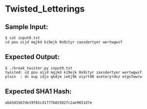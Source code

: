 # Twisted_Letterings

## Sample Input:

```
$ cat input0.txt 
cd pou oijd mqjkd ki9ejk 0o9ityr zaxsdertyer wertwgwsf
```
## Expected Output:

```
$ ./break_twister.py input0.txt 
twisted: cd pou oijd mqjkd ki9ejk 0o9ityr zaxsdertyer wertwgwsf
plain  : dc oup idjo qkdjm iekj9k oiyrt90 aseteryrdxz etgsfwwrw
```
## Expected SHA1 Hash:

```
ab43d1567de19f01cd1777b02582fc2ae9651d7e
```
